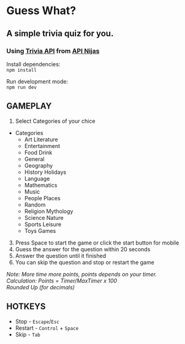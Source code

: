# Guess What?
## A simple trivia quiz for you.

### Using [Trivia API](https://api-ninjas.com/api/trivia) from [API Nijas](https://api-ninjas.com)

Install dependencies: <br>
`npm install`

Run development mode: <br>
`npm run dev`

## GAMEPLAY
1. Select Categories of your chice
- Categories
  - Art Literature
  - Entertainment
  - Food Drink
  - General
  - Geography
  - History Holidays
  - Language
  - Mathematics
  - Music
  - People Places
  - Random
  - Religion Mythology
  - Science Nature
  - Sports Leisure
  - Toys Games
3. Press Space to start the game or click the start button for mobile
4. Guess the answer for the question within 20 seconds
5. Answer the question until it finished
6. You can skip the question and stop or restart the game

*Note: More time more points, points depends on your timer.* <br>
*Calculation: Points = Timer/MaxTimer x 100* <br>
*Rounded Up (for decimals)* <br>

## HOTKEYS
- Stop - `Escape`/`Esc`
- Restart - `Control` + `Space`
- Skip - `Tab`

